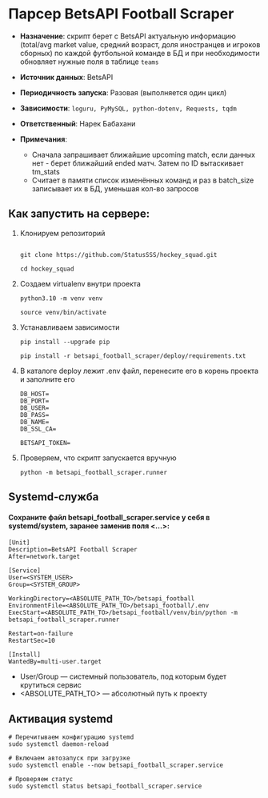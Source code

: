 # Парсер BetsAPI Football Scraper

- __Назначение__: скрипт берет с BetsAPI актуальную информацию (total/avg market value, средний возраст, доля иностранцев и игроков сборных) по каждой футбольной команде в БД и при необходимости обновляет нужные поля в таблице `teams` 
- __Источник данных__: BetsAPI
- __Периодичность запуска__: Разовая (выполняется один цикл)
- __Зависимости__: `loguru, PyMySQL, python-dotenv, Requests, tqdm`
- __Ответственный__: Нарек Бабахани
- __Примечания__: 

    - Сначала запрашивает ближайшие upcoming match, если данных нет - берет ближайший ended матч. Затем по ID вытаскивает tm_stats
    - Считает в памяти список изменённых команд и раз в batch_size записывает их в БД, уменьшая кол-во запросов

  


## Как запустить на сервере:

1. Клонируем репозиторий
    ```
   
    git clone https://github.com/StatusSSS/hockey_squad.git
   
    cd hockey_squad
   ```

2. Cоздаем virtualenv внутри проекта
    ```
    python3.10 -m venv venv
    
    source venv/bin/activate
   ```

3. Устанавливаем зависимости
    ```
    pip install --upgrade pip
    
    pip install -r betsapi_football_scraper/deploy/requirements.txt
   ```

4. В каталоге deploy лежит .env файл, перенесите его в корень проекта и заполните его

    ```
    DB_HOST=
    DB_PORT=
    DB_USER=
    DB_PASS=
    DB_NAME=
    DB_SSL_CA=
    
   BETSAPI_TOKEN=
   ```

5. Проверяем, что скрипт запускается вручную
    ```
    python -m betsapi_football_scraper.runner
   ```

## Systemd‑служба

#### Сохраните файл betsapi_football_scraper.service у себя в systemd/system, заранее заменив поля <...>:

```angular2html
[Unit]
Description=BetsAPI Football Scraper
After=network.target

[Service]
User=<SYSTEM_USER>
Group=<SYSTEM_GROUP>

WorkingDirectory=<ABSOLUTE_PATH_TO>/betsapi_football
EnvironmentFile=<ABSOLUTE_PATH_TO>/betsapi_football/.env
ExecStart=<ABSOLUTE_PATH_TO>/betsapi_football/venv/bin/python -m betsapi_football_scraper.runner

Restart=on-failure
RestartSec=10

[Install]
WantedBy=multi-user.target
```

- User/Group — системный пользователь, под которым будет крутиться сервис
- <ABSOLUTE_PATH_TO> — абсолютный путь к проекту

## Активация systemd
    
```
# Перечитываем конфигурацию systemd
sudo systemctl daemon-reload

# Включаем автозапуск при загрузке
sudo systemctl enable --now betsapi_football_scraper.service

# Проверяем статус
sudo systemctl status betsapi_football_scraper.service
```